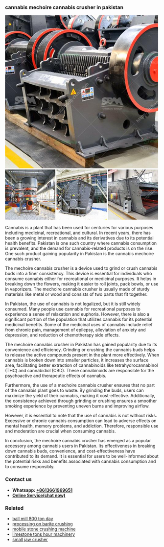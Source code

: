 <h3>cannabis mechoire cannabis crusher in pakistan</h3><img src='1708497314.jpg' alt=''><p>Cannabis is a plant that has been used for centuries for various purposes including medicinal, recreational, and cultural. In recent years, there has been a growing interest in cannabis and its derivatives due to its potential health benefits. Pakistan is one such country where cannabis consumption is prevalent, and the demand for cannabis-related products is on the rise. One such product gaining popularity in Pakistan is the cannabis mechoire cannabis crusher.</p><p>The mechoire cannabis crusher is a device used to grind or crush cannabis buds into a finer consistency. This device is essential for individuals who consume cannabis either for recreational or medicinal purposes. It helps in breaking down the flowers, making it easier to roll joints, pack bowls, or use in vaporizers. The mechoire cannabis crusher is usually made of sturdy materials like metal or wood and consists of two parts that fit together.</p><p>In Pakistan, the use of cannabis is not legalized, but it is still widely consumed. Many people use cannabis for recreational purposes to experience a sense of relaxation and euphoria. However, there is also a significant portion of the population that utilizes cannabis for its potential medicinal benefits. Some of the medicinal uses of cannabis include relief from chronic pain, management of epilepsy, alleviation of anxiety and depression, and reduction of chemotherapy side effects.</p><p>The mechoire cannabis crusher in Pakistan has gained popularity due to its convenience and efficiency. Grinding or crushing the cannabis buds helps to release the active compounds present in the plant more effectively. When cannabis is broken down into smaller particles, it increases the surface area, facilitating better extraction of cannabinoids like tetrahydrocannabinol (THC) and cannabidiol (CBD). These cannabinoids are responsible for the psychoactive and therapeutic effects of cannabis.</p><p>Furthermore, the use of a mechoire cannabis crusher ensures that no part of the cannabis plant goes to waste. By grinding the buds, users can maximize the yield of their cannabis, making it cost-effective. Additionally, the consistency achieved through grinding or crushing ensures a smoother smoking experience by preventing uneven burns and improving airflow.</p><p>However, it is essential to note that the use of cannabis is not without risks. Excessive or chronic cannabis consumption can lead to adverse effects on mental health, memory problems, and addiction. Therefore, responsible use and moderation are crucial when consuming cannabis.</p><p>In conclusion, the mechoire cannabis crusher has emerged as a popular accessory among cannabis users in Pakistan. Its effectiveness in breaking down cannabis buds, convenience, and cost-effectiveness have contributed to its demand. It is essential for users to be well-informed about the potential risks and benefits associated with cannabis consumption and to consume responsibly.</p><h3>Contact us</h3><ul><li><strong>Whatsapp:&nbsp;<a href="https://wa.me/8613661969651">+8613661969651</a></strong></li><li><a href="https://swt.shibang-china.com/?git&amp;zhl&amp;cannabis mechoire cannabis crusher in pakistan"><strong>Online Service(chat now)</strong></a></li></ul><h3>Related</h3><ul><li><a href='ball mill 800 ton day.md'>ball mill 800 ton day</a></li><li><a href='processing on barite crushing.md'>processing on barite crushing</a></li><li><a href='mobile stone crushing machine.md'>mobile stone crushing machine</a></li><li><a href='limestone tons hour machinery.md'>limestone tons hour machinery</a></li><li><a href='small jaw crusher.md'>small jaw crusher</a></li></ul>